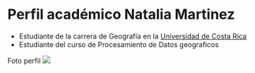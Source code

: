 # Perfil académico Natalia Martinez
- Estudiante de la carrera de Geografía en la [Universidad de Costa Rica](https://www.ucr.ac.cr/)  
- Estudiante del curso de Procesamiento de Datos geograficos

Foto perfil
![](https://www.cuantafauna.com/otros/cuando-se-activa-la-camara-frontal-por-accidente)